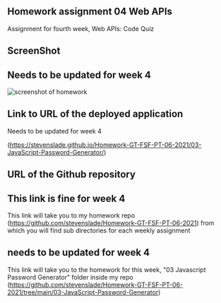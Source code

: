 ## Homework assignment 04 Web APIs

Assignment for fourth week, Web APIs: Code Quiz

## ScreenShot 

## Needs to be updated for week 4

![screenshot of homework](./assets/images/JavascriptPasswordGeneratorSS.png)


## Link to URL of the deployed application 

Needs to be updated for week 4

(https://stevenslade.github.io/Homework-GT-FSF-PT-06-2021/03-JavaScript-Password-Generator/)


## URL of the Github repository

## This link is fine for week 4

This link will take you to my homework repo (https://github.com/stevenslade/Homework-GT-FSF-PT-06-2021) from which you will find sub directories for each weekly assignment

## needs to be updated for week 4

This link will take you to the homework for this week, "03 Javascript Password Generator" folder inside my repo (https://github.com/stevenslade/Homework-GT-FSF-PT-06-2021/tree/main/03-JavaScript-Password-Generator)


